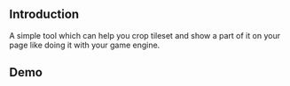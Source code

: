 ## Introduction
A simple tool which can help you crop tileset and show a part of it on your page like doing it with your game engine.

## Demo
